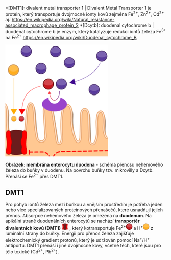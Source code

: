 <style>
img[alt^="image"] {max-width:20px;}
img[alt^="bigimage"] {  max-height:60px}
img[alt^="simnonhem"] { height:350px}
img[alt^="Schema"] { height:540px}
</style>
<div class="w3-row">
<div class="w3-half w3-center">

*[DMT1]: divalent metal transporter 1 | Divalent Metal Transporter 1 je protein, který transportuje dvojmocné ionty kovů zejména Fe<sup>2+</sup>, Zn<sup>2+</sup>, Cd<sup>2+</sup> aj.|https://en.wikipedia.org/wiki/Natural_resistance-associated_macrophage_protein_2
*[Dcytb]: duodenal cytochrome b | duodenal cytochrome b je enzym, který katalyzuje redukci iontů železa Fe<sup>3+</sup> na Fe<sup>2+</sup> https://en.wikipedia.org/wiki/Duodenal_cytochrome_B

![simnonhem.png](simnonhem.png)

**Obrázek: membrána enterocytu duodena** - schéma přenosu nehemového železa do buňky v duodenu. Na povrchu buňky tzv. mikrovilly a Dcytb. Přenáší se Fe<sup>2+</sup> přes DMT1.
</div>
<div class="w3-half w3-justify">
<div class="w3-margin-left">

## DMT1 

Pro pohyb iontů železa mezi buňkou a vnějším prostředím je potřeba jeden nebo více specializovaných proteinových přenašečů, které usnadňují jejich přenos. Absorpce nehemového železa je omezena na __duodenum__. Na apikální straně duodenálních enterocytů se nachází __transportér divalentních kovů (DMT1)__ ![image5](image5.jpg) , který kotransportuje Fe<sup>2+</sup>![image1](image1.jpg) a H<sup>+</sup>![image3](image3.jpg) z luminální strany do buňky. Energii pro přenos železa zajišťuje elektrochemický gradient protonů, který je udržován pomocí Na<sup>+</sup>/H<sup>+</sup> antiportu. DMT1 přenáší i jiné dvojmocné kovy, včetně těch, které jsou pro tělo toxické (Cd<sup>2+</sup>, Pb<sup>2+</sup>).

<bdl-quiz type="choice2"
question="Které ionty přenáší transportér DMT1?" 
answers="Fe2+, Zn2+, Cd2+, Cu2+|Fe3+, As3+"
correctoptions="true|false" 
explanations=" Ano, pouze dvojmocné ionty jsou přenášeny | ne"
buttontitle="zkontrolovat odpověď"></bdl-quiz>
</div> 
</div>
</div>

